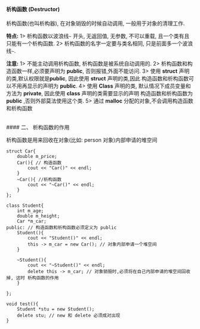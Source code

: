 #### 析构函数 (Destructor)


析构函数(也叫析构器), 在对象销毁的时候自动调用, 一般用于对象的清理工作.

**特点:**
1> 析构函数以波浪线`~` 开头, 无返回值, 无参数, 不可以重载, 且一个类有且只能有一个析构函数.
2> 析构函数的名字一定要与类名相同, 只是前面多一个波浪线`~`.

**注意:**
1> 不能主动调用析构函数, 析构函数是被系统自动调用的.
2> 析构函数和构造函数一样,必须要声明为 **public**, 否则报错,外面不能访问.
3> 使用 **struct** 声明的类,默认权限就是**public**, 因此使用 **struct** 声明的类,因此 构造函数和析构函数可以不用再显示的声明为 **public**.
4> 使用 **Class** 声明的类, 默认情况下成员变量和方法为 **private**, 因此使用 **class** 声明的类需要显示的声明 构造函数和析构函数为 **public** ,否则外部莫法使用这个类.
5> 通过 **malloc** 分配的对象,不会调用构造函数和析构函数


<br>
#### 二、 析构函数的作用

析构函数是用来回收在对象(比如: person 对象)内部申请的堆空间

```
struct Car{
    double m_price;
    Car(){ // 构造函数
        cout << "Car()" << endl;
    }
    ~Car(){ //析构函数
        cout << "~Car()" << endl;
    }
};

class Student{
    int m_age;
    double m_height;
    Car *m_car;
public: // 构造函数和析构函数必须定义为 public
    Student(){
        cout << "Student()" << endl;
        this -> m_car = new Car(); // 对象内部申请一个堆空间
    }
    
    ~Student(){
        cout << "~Student()" << endl;
        delete this -> m_car; // 对象销毁时,必须将在自己内部申请的堆空间回收掉, 这时 析构函数的作用
    }
    
};

void test(){
    Student *stu = new Student();
    delete stu; // new 和 delete 必须成对出现
}

```

